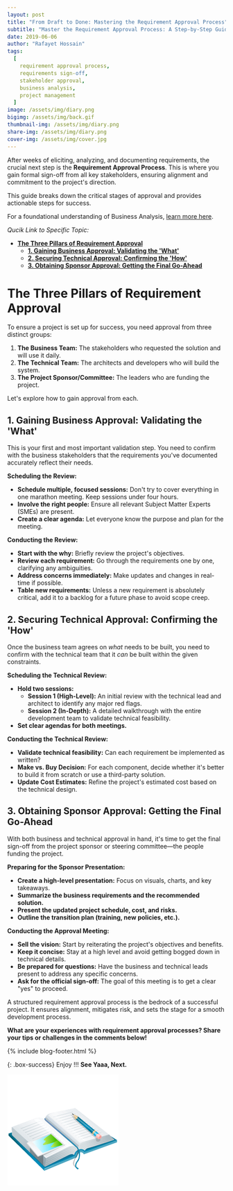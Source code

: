 ```yaml
---
layout: post
title: "From Draft to Done: Mastering the Requirement Approval Process"
subtitle: "Master the Requirement Approval Process: A Step-by-Step Guide to Gaining Stakeholder Sign-Off for Project Success"
date: 2019-06-06
author: "Rafayet Hossain"
tags:
  [
    requirement approval process,
    requirements sign-off,
    stakeholder approval,
    business analysis,
    project management
  ]
image: /assets/img/diary.png
bigimg: /assets/img/back.gif
thumbnail-img: /assets/img/diary.png
share-img: /assets/img/diary.png
cover-img: /assets/img/cover.jpg
---
```


After weeks of eliciting, analyzing, and documenting requirements, the crucial next step is the **Requirement Approval Process**. This is where you gain formal sign-off from all key stakeholders, ensuring alignment and commitment to the project's direction.

This guide breaks down the critical stages of approval and provides actionable steps for success.

For a foundational understanding of Business Analysis, [learn more here](/introduction-to-business-analysis/).


_Qucik Link to Specific Topic:_

- [**The Three Pillars of Requirement Approval**](#the-three-pillars-of-requirement-approval)
  - [**1. Gaining Business Approval: Validating the 'What'**](#1-gaining-business-approval-validating-the-what)
  - [**2. Securing Technical Approval: Confirming the 'How'**](#2-securing-technical-approval-confirming-the-how)
  - [**3. Obtaining Sponsor Approval: Getting the Final Go-Ahead**](#3-obtaining-sponsor-approval-getting-the-final-go-ahead)



# **The Three Pillars of Requirement Approval**

To ensure a project is set up for success, you need approval from three distinct groups:

1.  **The Business Team:** The stakeholders who requested the solution and will use it daily.
2.  **The Technical Team:** The architects and developers who will build the system.
3.  **The Project Sponsor/Committee:** The leaders who are funding the project.

Let's explore how to gain approval from each.

## **1. Gaining Business Approval: Validating the 'What'**

This is your first and most important validation step. You need to confirm with the business stakeholders that the requirements you've documented accurately reflect their needs.

**Scheduling the Review:**

*   **Schedule multiple, focused sessions:** Don't try to cover everything in one marathon meeting. Keep sessions under four hours.
*   **Involve the right people:** Ensure all relevant Subject Matter Experts (SMEs) are present.
*   **Create a clear agenda:** Let everyone know the purpose and plan for the meeting.

**Conducting the Review:**

*   **Start with the why:** Briefly review the project's objectives.
*   **Review each requirement:** Go through the requirements one by one, clarifying any ambiguities.
*   **Address concerns immediately:** Make updates and changes in real-time if possible.
*   **Table new requirements:** Unless a new requirement is absolutely critical, add it to a backlog for a future phase to avoid scope creep.

## **2. Securing Technical Approval: Confirming the 'How'**

Once the business team agrees on *what* needs to be built, you need to confirm with the technical team that it *can* be built within the given constraints.

**Scheduling the Technical Review:**

*   **Hold two sessions:**
    *   **Session 1 (High-Level):** An initial review with the technical lead and architect to identify any major red flags.
    *   **Session 2 (In-Depth):** A detailed walkthrough with the entire development team to validate technical feasibility.
*   **Set clear agendas for both meetings.**

**Conducting the Technical Review:**

*   **Validate technical feasibility:** Can each requirement be implemented as written?
*   **Make vs. Buy Decision:** For each component, decide whether it's better to build it from scratch or use a third-party solution.
*   **Update Cost Estimates:** Refine the project's estimated cost based on the technical design.

## **3. Obtaining Sponsor Approval: Getting the Final Go-Ahead**

With both business and technical approval in hand, it's time to get the final sign-off from the project sponsor or steering committee—the people funding the project.

**Preparing for the Sponsor Presentation:**

*   **Create a high-level presentation:** Focus on visuals, charts, and key takeaways.
*   **Summarize the business requirements and the recommended solution.**
*   **Present the updated project schedule, cost, and risks.**
*   **Outline the transition plan (training, new policies, etc.).**

**Conducting the Approval Meeting:**

*   **Sell the vision:** Start by reiterating the project's objectives and benefits.
*   **Keep it concise:** Stay at a high level and avoid getting bogged down in technical details.
*   **Be prepared for questions:** Have the business and technical leads present to address any specific concerns.
*   **Ask for the official sign-off:** The goal of this meeting is to get a clear "yes" to proceed.

A structured requirement approval process is the bedrock of a successful project. It ensures alignment, mitigates risk, and sets the stage for a smooth development process.

**What are your experiences with requirement approval processes? Share your tips or challenges in the comments below!**

{% include blog-footer.html %}




{: .box-success}
Enjoy !!!
**See Yaaa, Next.**

![Diary](/assets/img/diary.png "Diary")
